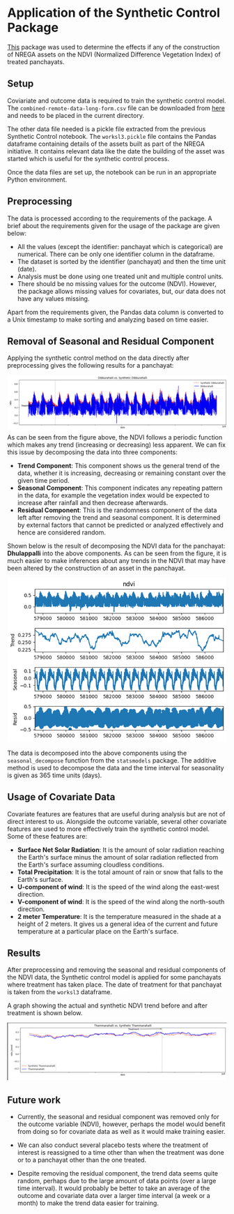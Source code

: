 # Application of the Synthetic Control Package
[This](https://github.com/OscarEngelbrektson/SyntheticControlMethods) package was used to determine the effects if any of the construction of NREGA assets on the NDVI (Normalized Difference Vegetation Index) of treated panchayats. 

## Setup 

Coviariate and outcome data is required to train the synthetic control model. The `combined-remote-data-long-form.csv` file can be downloaded from [here](https://drive.google.com/file/d/1jt0di54slcEhZg3akn5Ma1NDk_Zjpzwl/view?usp=share_link) and needs to be placed in the current directory. 

The other data file needed is a pickle file extracted from the previous Synthetic Control notebook. The `worksl3.pickle` file contains the Pandas dataframe containing details of the assets built as part of the NREGA initiative. It contains relevant data like the date the building of the asset was started which is useful for the synthetic control process. 

Once the data files are set up, the notebook can be run in an appropriate Python environment.


## Preprocessing
The data is processed according to the requirements of the package. A brief about the requirements given for the usage of the package are given below:
- All the values (except the identifier: panchayat which is categorical) are numerical. There can be only one identifier column in the dataframe. 
- The dataset is sorted by the identifier (panchayat) and then the time unit (date).
- Analysis must be done using one treated unit and multiple control units. 
- There should be no missing values for the outcome (NDVI). However, the package allows missing values for covariates, but, our data does not have any values missing. 

Apart from the requirements given, the Pandas data column is converted to a Unix timestamp to make sorting and analyzing based on time easier. 

## Removal of Seasonal and Residual Component

Applying the synthetic control method on the data directly after preprocessing gives the following results for a panchayat:

![](./img/seasonal.png)
As can be seen from the figure above, the NDVI follows a periodic function which makes any trend (increasing or decreasing) less apparent. We can fix this issue by decomposing the data into three components:
- **Trend Component**: This component shows us the general trend of the data, whether it is increasing, decreasing or remaining constant over the given time period. 
- **Seasonal Component**: This component indicates any repeating pattern in the data, for example the vegetation index would be expected to increase after rainfall and then decrease afterwards. 
- **Residual Component**: This is the randomness component of the data left after removing the trend and seasonal component. It is determined by external factors that cannot be predicted or analyzed effectively and hence are considered random.

Shown below is the result of decomposing the NDVI data for the panchayat: **Dhulappalli** into the above components. As can be seen from the figure, it is much easier to make inferences about any trends in the NDVI that may have been altered by the construction of an asset in the panchayat. 

![](./img/decomposed.png)

The data is decomposed into the above components using the `seasonal_decompose` function from the `statsmodels` package. The additive method is used to decompose the data and the time interval for seasonality is given as 365 time units (days).


## Usage of Covariate Data

Covariate features are features that are useful during analysis but are not of direct interest to us. Alongside the outcome variable, several other covariate features are used to more effectively train the synthetic control model. Some of these features are:
- **Surface Net Solar Radiation**: It is the amount of solar radiation reaching the Earth's surface minus the amount of solar radiation reflected from the Earth's surface assuming cloudless conditions. 
- **Total Precipitation**: It is the total amount of rain or snow that falls to the Earth's surface. 
- **U-component of wind**: It is the speed of the wind along the east-west direction.
- **V-component of wind**: It is the speed of the wind along the north-south direction.
- **2 meter Temperature**: It is the temperature measured in the shade at a height of 2 meters. It gives us a general idea of the current and future temperature at a particular place on the Earth's surface. 

## Results
After preprocessing and removing the seasonal and residual components of the NDVI data, the Synthetic control model is applied for some panchayats where treatment has taken place. The date of treatment for that panchayat is taken from the `worksl3` dataframe. 

A graph showing the actual and synthetic NDVI trend before and after treatment is shown below. 

![](./img/thammanahalli.png)

## Future work

- Currently, the seasonal and residual component was removed only for the outcome variable (NDVI), however, perhaps the model would benefit from doing so for covariate data as well as it would make training easier. 

- We can also conduct several placebo tests where the treatment of interest is reassigned to a time other than when the treatment was done or to a panchayat other than the one treated. 

- Despite removing the residual component, the trend data seems quite random, perhaps due to the large amount of data points (over a large time interval). It would probably be better to take an average of the outcome and covariate data over a larger time interval (a week or a month) to make the trend data easier for training.